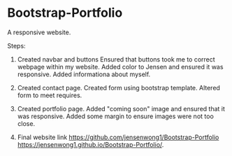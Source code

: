 # Bootstrap-Portfolio
A responsive website.

Steps:
1.  Created navbar and buttons
    Ensured that buttons took me to correct webpage within my website.
    Added color to Jensen and ensured it was responsive.
    Added informationa about myself.


2.  Created contact page.
    Created form using bootstrap template.
    Altered form to meet requires.


3.  Created portfolio page.
    Added "coming soon" image and ensured that it was responsive.
    Added some margin to ensure images were not too close.


4. Final website link
 https://github.com/jensenwong1/Bootstrap-Portfolio
 https://jensenwong1.github.io/Bootstrap-Portfolio/.


